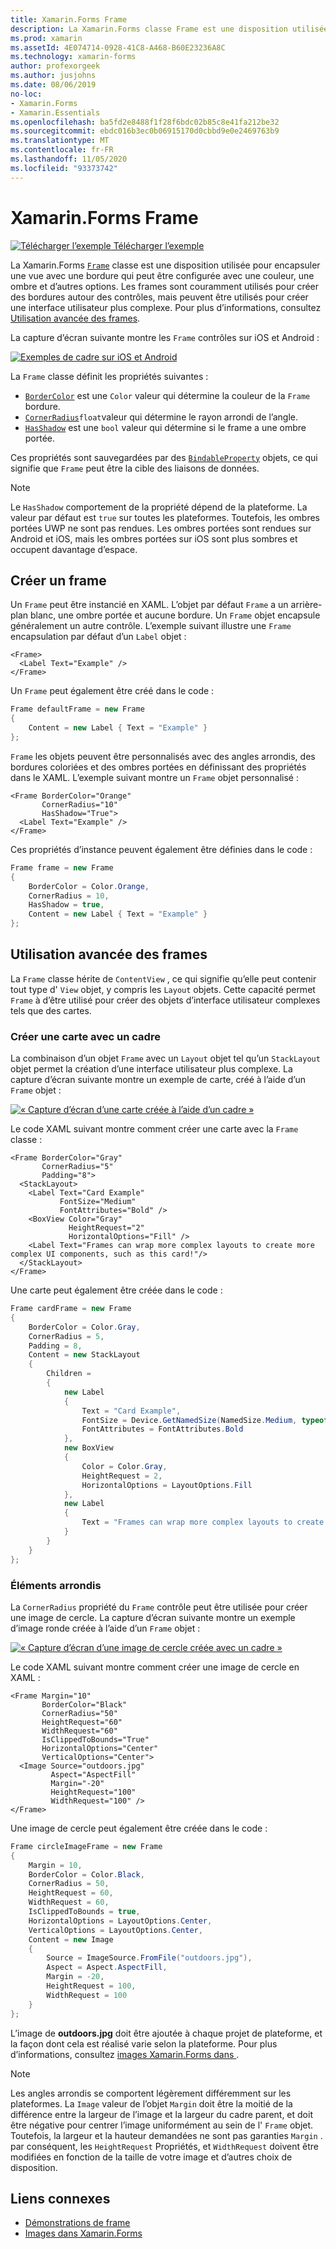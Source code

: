 ```yaml
---
title: Xamarin.Forms Frame
description: La Xamarin.Forms classe Frame est une disposition utilisée pour encapsuler une vue ou une disposition avec une bordure qui peut être configurée avec une couleur, une ombre et d’autres options.
ms.prod: xamarin
ms.assetId: 4E074714-0928-41C8-A468-B60E23236A8C
ms.technology: xamarin-forms
author: profexorgeek
ms.author: jusjohns
ms.date: 08/06/2019
no-loc:
- Xamarin.Forms
- Xamarin.Essentials
ms.openlocfilehash: ba5fd2e8488f1f28f6bdc02b85c8e41fa212be32
ms.sourcegitcommit: ebdc016b3ec0b06915170d0cbbd9e0e2469763b9
ms.translationtype: MT
ms.contentlocale: fr-FR
ms.lasthandoff: 11/05/2020
ms.locfileid: "93373742"
---
```

# <a name="no-locxamarinforms-frame"></a>Xamarin.Forms Frame

[![Télécharger l’exemple](~/media/shared/download.png) Télécharger l’exemple](/samples/xamarin/xamarin-forms-samples/userinterface-frame/)

La Xamarin.Forms [`Frame`](xref:Xamarin.Forms.Frame) classe est une disposition utilisée pour encapsuler une vue avec une bordure qui peut être configurée avec une couleur, une ombre et d’autres options. Les frames sont couramment utilisés pour créer des bordures autour des contrôles, mais peuvent être utilisés pour créer une interface utilisateur plus complexe. Pour plus d’informations, consultez [Utilisation avancée des frames](#advanced-frame-usage).

La capture d’écran suivante montre les `Frame` contrôles sur iOS et Android :

[![Exemples de cadre sur iOS et Android](frame-images/frame-cropped.png)](frame-images/frame-full.png#lightbox "Exemples de frames sur iOS et Android")

La `Frame` classe définit les propriétés suivantes :

* [`BorderColor`](xref:Xamarin.Forms.Frame.BorderColor) est une `Color` valeur qui détermine la couleur de la `Frame` bordure.
* [`CornerRadius`](xref:Xamarin.Forms.Frame.CornerRadius)`float`valeur qui détermine le rayon arrondi de l’angle.
* [`HasShadow`](xref:Xamarin.Forms.Frame.HasShadow) est une `bool` valeur qui détermine si le frame a une ombre portée.

Ces propriétés sont sauvegardées par des [`BindableProperty`](xref:Xamarin.Forms.BindableProperty) objets, ce qui signifie que `Frame` peut être la cible des liaisons de données.

> [!NOTE]
> Le `HasShadow` comportement de la propriété dépend de la plateforme. La valeur par défaut est `true` sur toutes les plateformes. Toutefois, les ombres portées UWP ne sont pas rendues. Les ombres portées sont rendues sur Android et iOS, mais les ombres portées sur iOS sont plus sombres et occupent davantage d’espace.

## <a name="create-a-frame"></a>Créer un frame

Un `Frame` peut être instancié en XAML. L’objet par défaut `Frame` a un arrière-plan blanc, une ombre portée et aucune bordure. Un `Frame` objet encapsule généralement un autre contrôle. L’exemple suivant illustre une `Frame` encapsulation par défaut d’un `Label` objet :

```xaml
<Frame>
  <Label Text="Example" />
</Frame>
```

Un `Frame` peut également être créé dans le code :

```csharp
Frame defaultFrame = new Frame
{
    Content = new Label { Text = "Example" }
};
```

`Frame` les objets peuvent être personnalisés avec des angles arrondis, des bordures coloriées et des ombres portées en définissant des propriétés dans le XAML. L’exemple suivant montre un `Frame` objet personnalisé :

```xaml
<Frame BorderColor="Orange"
       CornerRadius="10"
       HasShadow="True">
  <Label Text="Example" />
</Frame>
```

Ces propriétés d’instance peuvent également être définies dans le code :

```csharp
Frame frame = new Frame
{
    BorderColor = Color.Orange,
    CornerRadius = 10,
    HasShadow = true,
    Content = new Label { Text = "Example" }
};
```

## <a name="advanced-frame-usage"></a>Utilisation avancée des frames

La `Frame` classe hérite de `ContentView` , ce qui signifie qu’elle peut contenir tout type d' `View` objet, y compris les `Layout` objets. Cette capacité permet `Frame` à d’être utilisé pour créer des objets d’interface utilisateur complexes tels que des cartes.

### <a name="create-a-card-with-a-frame"></a>Créer une carte avec un cadre

La combinaison d’un objet `Frame` avec un `Layout` objet tel qu’un `StackLayout` objet permet la création d’une interface utilisateur plus complexe. La capture d’écran suivante montre un exemple de carte, créé à l’aide d’un `Frame` objet :

[![« Capture d’écran d’une carte créée à l’aide d’un cadre »](frame-images/frame-card-cropped.png)](frame-images/frame-full.png#lightbox "Capture d’écran d’une carte créée à l’aide d’un frame")

Le code XAML suivant montre comment créer une carte avec la `Frame` classe :

```xaml
<Frame BorderColor="Gray"
       CornerRadius="5"
       Padding="8">
  <StackLayout>
    <Label Text="Card Example"
           FontSize="Medium"
           FontAttributes="Bold" />
    <BoxView Color="Gray"
             HeightRequest="2"
             HorizontalOptions="Fill" />
    <Label Text="Frames can wrap more complex layouts to create more complex UI components, such as this card!"/>
  </StackLayout>
</Frame>
```

Une carte peut également être créée dans le code :

```csharp
Frame cardFrame = new Frame
{
    BorderColor = Color.Gray,
    CornerRadius = 5,
    Padding = 8,
    Content = new StackLayout
    {
        Children =
        {
            new Label
            {
                Text = "Card Example",
                FontSize = Device.GetNamedSize(NamedSize.Medium, typeof(Label)),
                FontAttributes = FontAttributes.Bold
            },
            new BoxView
            {
                Color = Color.Gray,
                HeightRequest = 2,
                HorizontalOptions = LayoutOptions.Fill
            },
            new Label
            {
                Text = "Frames can wrap more complex layouts to create more complex UI components, such as this card!"
            }
        }
    }
};
```

### <a name="round-elements"></a>Éléments arrondis

La `CornerRadius` propriété du `Frame` contrôle peut être utilisée pour créer une image de cercle. La capture d’écran suivante montre un exemple d’image ronde créée à l’aide d’un `Frame` objet :

[![« Capture d’écran d’une image de cercle créée avec un cadre »](frame-images/circle-image-cropped.png)](frame-images/frame-full.png#lightbox "Capture d’écran d’une image de cercle créée à l’aide d’un frame")

Le code XAML suivant montre comment créer une image de cercle en XAML :

```xaml
<Frame Margin="10"
       BorderColor="Black"
       CornerRadius="50"
       HeightRequest="60"
       WidthRequest="60"
       IsClippedToBounds="True"
       HorizontalOptions="Center"
       VerticalOptions="Center">
  <Image Source="outdoors.jpg"
         Aspect="AspectFill"
         Margin="-20"
         HeightRequest="100"
         WidthRequest="100" />
</Frame>
```

Une image de cercle peut également être créée dans le code :

```csharp
Frame circleImageFrame = new Frame
{
    Margin = 10,
    BorderColor = Color.Black,
    CornerRadius = 50,
    HeightRequest = 60,
    WidthRequest = 60,
    IsClippedToBounds = true,
    HorizontalOptions = LayoutOptions.Center,
    VerticalOptions = LayoutOptions.Center,
    Content = new Image
    {
        Source = ImageSource.FromFile("outdoors.jpg"),
        Aspect = Aspect.AspectFill,
        Margin = -20,
        HeightRequest = 100,
        WidthRequest = 100
    }
};
```

L’image de **outdoors.jpg** doit être ajoutée à chaque projet de plateforme, et la façon dont cela est réalisé varie selon la plateforme. Pour plus d’informations, consultez [images Xamarin.Forms dans ](~/xamarin-forms/user-interface/images.md).

> [!NOTE]
> Les angles arrondis se comportent légèrement différemment sur les plateformes. La `Image` valeur de l’objet `Margin` doit être la moitié de la différence entre la largeur de l’image et la largeur du cadre parent, et doit être négative pour centrer l’image uniformément au sein de l' `Frame` objet. Toutefois, la largeur et la hauteur demandées ne sont pas garanties `Margin` . par conséquent, les `HeightRequest` Propriétés, et `WidthRequest` doivent être modifiées en fonction de la taille de votre image et d’autres choix de disposition.

## <a name="related-links"></a>Liens connexes

* [Démonstrations de frame](/samples/xamarin/xamarin-forms-samples/userinterface-frame/)
* [Images dans Xamarin.Forms](~/xamarin-forms/user-interface/images.md)